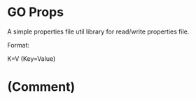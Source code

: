 # GO Props

A simple properties file util library for read/write properties file.

Format:

K=V (Key=Value)
# (Comment)

